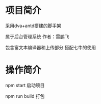 # 项目简介
采用dva+antd搭建的脚手架

属于后台管理系统
作者：雷鹏飞

包含富文本编译器和上传部分 搭配七牛的使用

# 操作简介
npm start 启动项目

npm run build 打包
